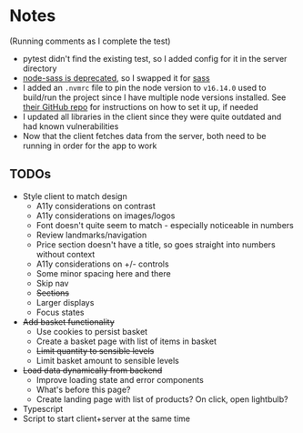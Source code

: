 # Notes

(Running comments as I complete the test)

- pytest didn't find the existing test, so I added config for it in the server directory
- [node-sass is deprecated](https://www.npmjs.com/package/node-sass), so I swapped it for [sass](https://www.npmjs.com/package/sass)
- I added an `.nvmrc` file to pin the node version to `v16.14.0` used to build/run the project since I have multiple node versions installed. See [their GitHub repo](https://github.com/nvm-sh/nvm) for instructions on how to set it up, if needed 
- I updated all libraries in the client since they were quite outdated and had known vulnerabilities
- Now that the client fetches data from the server, both need to be running in order for the app to work

## TODOs

- Style client to match design
  - A11y considerations on contrast
  - A11y considerations on images/logos
  - Font doesn't quite seem to match - especially noticeable in numbers
  - Review landmarks/navigation
  - Price section doesn't have a title, so goes straight into numbers without context
  - A11y considerations on +/- controls
  - Some minor spacing here and there
  - Skip nav
  - ~~Sections~~
  - Larger displays
  - Focus states
- ~~Add basket functionality~~
  - Use cookies to persist basket
  - Create a basket page with list of items in basket
  - ~~Limit quantity to sensible levels~~
  - Limit basket amount to sensible levels
- ~~Load data dynamically from backend~~
  - Improve loading state and error components 
  - What's before this page?
  - Create landing page with list of products? On click, open lightbulb?
- Typescript
- Script to start client+server at the same time

